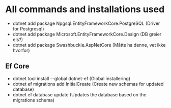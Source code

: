 # All commands and installations used

- dotnet add package Npgsql.EntityFrameworkCore.PostgreSQL (Driver for Postgresql)
- dotnet add package Microsoft.EntityFrameworkCore.Design (DB greier els?)
- dotnet add package Swashbuckle.AspNetCore (Måtte ha denne, vet ikke hvorfor)

## Ef Core

- dotnet tool install --global dotnet-ef (Global installering)
- dotnet ef migrations add InitialCreate (Create new schemas for updated database)
- dotnet ef database update (Updates the database based on the migrations schema)


